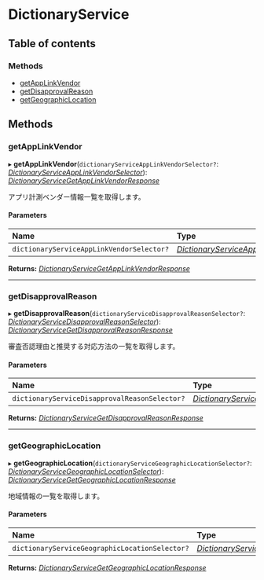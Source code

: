 # DictionaryService


## Table of contents

### Methods

- [getAppLinkVendor](dictionaryservice.md#getapplinkvendor)
- [getDisapprovalReason](dictionaryservice.md#getdisapprovalreason)
- [getGeographicLocation](dictionaryservice.md#getgeographiclocation)

## Methods

### getAppLinkVendor

▸ **getAppLinkVendor**(`dictionaryServiceAppLinkVendorSelector?`: [*DictionaryServiceAppLinkVendorSelector*](../../data/search/dictionaryserviceapplinkvendorselector.md)): [*DictionaryServiceGetAppLinkVendorResponse*](../../data/search/dictionaryservicegetapplinkvendorresponse.md)

<div lang=\"ja\">アプリ計測ベンダー情報一覧を取得します。</div> 

#### Parameters

| Name | Type |
| :------ | :------ |
| `dictionaryServiceAppLinkVendorSelector?` | [*DictionaryServiceAppLinkVendorSelector*](../../data/search/dictionaryserviceapplinkvendorselector.md) |

**Returns:** [*DictionaryServiceGetAppLinkVendorResponse*](../../data/search/dictionaryservicegetapplinkvendorresponse.md)

___

### getDisapprovalReason

▸ **getDisapprovalReason**(`dictionaryServiceDisapprovalReasonSelector?`: [*DictionaryServiceDisapprovalReasonSelector*](../../data/search/dictionaryservicedisapprovalreasonselector.md)): [*DictionaryServiceGetDisapprovalReasonResponse*](../../data/search/dictionaryservicegetdisapprovalreasonresponse.md)

<div lang=\"ja\">審査否認理由と推奨する対応方法の一覧を取得します。</div> 

#### Parameters

| Name | Type |
| :------ | :------ |
| `dictionaryServiceDisapprovalReasonSelector?` | [*DictionaryServiceDisapprovalReasonSelector*](../../data/search/dictionaryservicedisapprovalreasonselector.md) |

**Returns:** [*DictionaryServiceGetDisapprovalReasonResponse*](../../data/search/dictionaryservicegetdisapprovalreasonresponse.md)

___

### getGeographicLocation

▸ **getGeographicLocation**(`dictionaryServiceGeographicLocationSelector?`: [*DictionaryServiceGeographicLocationSelector*](../../data/search/dictionaryservicegeographiclocationselector.md)): [*DictionaryServiceGetGeographicLocationResponse*](../../data/search/dictionaryservicegetgeographiclocationresponse.md)

<div lang=\"ja\">地域情報の一覧を取得します。</div> 

#### Parameters

| Name | Type |
| :------ | :------ |
| `dictionaryServiceGeographicLocationSelector?` | [*DictionaryServiceGeographicLocationSelector*](../../data/search/dictionaryservicegeographiclocationselector.md) |

**Returns:** [*DictionaryServiceGetGeographicLocationResponse*](../../data/search/dictionaryservicegetgeographiclocationresponse.md)
